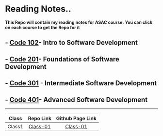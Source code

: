# Reading Notes..

**This Repo will contain my reading notes for ASAC course.**
**You can click on each course to get the Repo for it**

## - [Code 102](https://github.com/amr88nzzal/reading-notes-repo)- Intro to Software Development
## - [Code 201](https://github.com/amr88nzzal/reading-notes-201)- Foundations of Software Development
## - [Code 301](https://github.com/amr88nzzal/reading-notes-301) - Intermediate Software Development
## - [Code 401](https://github.com/amr88nzzal/reading-notes-401)- Advanced Software Development

-------

| Class     |    Repo Link     |   Github Page Link  |
| :---:     | :--------------: | :-----------------: |
| Class1    |     [Class-01](https://github.com/amr88nzzal/reading-notes-401/blob/main/class01.md) |     [Class-01](https://amr88nzzal.github.io/reading-notes-401/class01)    |